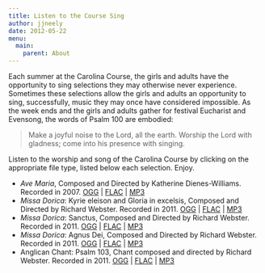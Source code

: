 ```yaml
---
title: Listen to the Course Sing
author: jjneely
date: 2012-05-22
menu:
  main:
    parent: About
---
```

Each summer at the Carolina Course, the girls and adults have the opportunity
to sing selections they may otherwise never experience. Sometimes these
selections allow the girls and adults an opportunity to sing, successfully,
music they may once have considered impossible. As the week ends and the girls
and adults gather for festival Eucharist and Evensong, the words of Psalm 100
are embodied:

> Make a joyful noise to the Lord, all the earth. Worship
> the Lord with gladness; come into his presence with singing.

Listen to the worship and song of the Carolina Course by clicking on the
appropriate file type, listed below each selection. Enjoy.

  * *Ave Maria*, Composed and Directed by Katherine Dienes-Williams.
    Recorded in 2007.  [OGG][1] | [FLAC][2] | [MP3][3]
  * *Missa Dorica*: Kyrie eleison and Gloria in excelsis, Composed and
    Directed by Richard Webster.  Recorded in 2011.
    [OGG][4] | [FLAC][5] | [MP3][6]
  * *Missa Dorica*: Sanctus, Composed and Directed by Richard Webster.
    Recorded in 2011. [OGG][7] | [FLAC][8] | [MP3][9]
  * *Missa Dorica*: Agnus Dei, Composed and Directed by Richard Webster.
    Recorded in 2011. [OGG][10] | [FLAC][11] | [MP3][12]
  * Anglican Chant: Psalm 103, Chant composed and directed by Richard
    Webster. Recorded in 2011. [OGG][13] | [FLAC][14] | [MP3][15]

 [1]: /wp-content/uploads/2012/05/14-Ave-Maria.ogg
 [2]: /wp-content/uploads/2012/05/14-Ave-Maria.flac
 [3]: /wp-content/uploads/2012/05/14-Ave-Maria.mp3
 [4]: /wp-content/uploads/2012/05/Missa_Dorica_Kyrie_and_Gloria.ogg
 [5]: /wp-content/uploads/2012/05/Missa_Dorica_Kyrie_and_Gloria.flac
 [6]: /wp-content/uploads/2012/05/Missa_Dorica_Kyrie_and_Gloria.mp3
 [7]: /wp-content/uploads/2012/05/Missa_Dorica_Sanctus.ogg
 [8]: /wp-content/uploads/2012/05/Missa_Dorica_Sanctus.flac
 [9]: /wp-content/uploads/2012/05/Missa_Dorica_Sanctus.mp3
 [10]: /wp-content/uploads/2012/05/Missa_Dorica_Agnus_Dei.ogg
 [11]: /wp-content/uploads/2012/05/Missa_Dorica_Agnus_Dei.flac
 [12]: /wp-content/uploads/2012/05/Missa_Dorica_Agnus_Dei.mp3
 [13]: /wp-content/uploads/2012/05/Anglican_Chat_Psalm_103.ogg
 [14]: /wp-content/uploads/2012/05/Anglican_Chat_Psalm_103.flac
 [15]: /wp-content/uploads/2012/05/Anglican_Chat_Psalm_103.mp3

